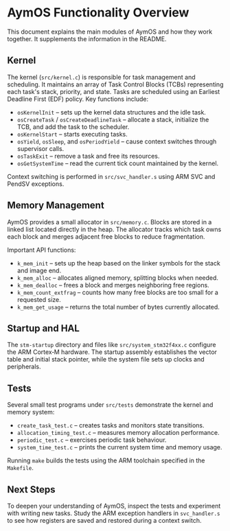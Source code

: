 # AymOS Functionality Overview

This document explains the main modules of AymOS and how they work together. It supplements the information in the README.

## Kernel

The kernel (`src/kernel.c`) is responsible for task management and scheduling. It maintains an array of Task Control Blocks (TCBs) representing each task's stack, priority, and state. Tasks are scheduled using an Earliest Deadline First (EDF) policy. Key functions include:

- `osKernelInit` – sets up the kernel data structures and the idle task.
- `osCreateTask` / `osCreateDeadlineTask` – allocate a stack, initialize the TCB, and add the task to the scheduler.
- `osKernelStart` – starts executing tasks.
- `osYield`, `osSleep`, and `osPeriodYield` – cause context switches through supervisor calls.
- `osTaskExit` – remove a task and free its resources.
- `osGetSystemTime` – read the current tick count maintained by the kernel.

Context switching is performed in `src/svc_handler.s` using ARM SVC and PendSV exceptions.

## Memory Management

AymOS provides a small allocator in `src/memory.c`. Blocks are stored in a linked list located directly in the heap. The allocator tracks which task owns each block and merges adjacent free blocks to reduce fragmentation.

Important API functions:

- `k_mem_init` – sets up the heap based on the linker symbols for the stack and image end.
- `k_mem_alloc` – allocates aligned memory, splitting blocks when needed.
- `k_mem_dealloc` – frees a block and merges neighboring free regions.
- `k_mem_count_extfrag` – counts how many free blocks are too small for a requested size.
- `k_mem_get_usage` – returns the total number of bytes currently allocated.

## Startup and HAL

The `stm-startup` directory and files like `src/system_stm32f4xx.c` configure the ARM Cortex‑M hardware. The startup assembly establishes the vector table and initial stack pointer, while the system file sets up clocks and peripherals.

## Tests

Several small test programs under `src/tests` demonstrate the kernel and memory system:

- `create_task_test.c` – creates tasks and monitors state transitions.
- `allocation_timing_test.c` – measures memory allocation performance.
- `periodic_test.c` – exercises periodic task behaviour.
- `system_time_test.c` – prints the current system time and memory usage.

Running `make` builds the tests using the ARM toolchain specified in the `Makefile`.

## Next Steps

To deepen your understanding of AymOS, inspect the tests and experiment with writing new tasks. Study the ARM exception handlers in `svc_handler.s` to see how registers are saved and restored during a context switch.
